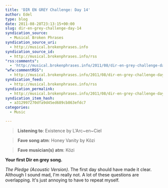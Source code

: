 ```yaml
---
title: 'DIR EN GREY Challenge: Day 14'
author: Edel
type: blog
date: 2011-08-28T23:13:15+00:00
slug: dir-en-grey-challenge-day-14
syndication_source:
  - Musical Broken Phrases
syndication_source_uri:
  - http://musical.brokenphrases.info
syndication_source_id:
  - http://musical.brokenphrases.info/rss
"rss:comments":
  - 'http://musical.brokenphrases.info/2011/08/dir-en-grey-challenge-day-14/#comments'
"wfw:commentRSS":
  - http://musical.brokenphrases.info/2011/08/dir-en-grey-challenge-day-14/feed/
syndication_feed:
  - http://musical.brokenphrases.info/rss
syndication_permalink:
  - http://musical.brokenphrases.info/2011/08/dir-en-grey-challenge-day-14/
syndication_item_hash:
  - a312997270dfa9d45ed689cb863efdc7
categories:
  - Music

---
```

> **Listening to**: Existence by L'Arc~en~Ciel
  
> **Fave song atm**: Honey Vanity by Közi
  
> **Fave musician(s) atm**: Közi 

**Your first Dir en grey song.**

_The Pledge (Acoustic Version)_. The first day should have made it clear. Although I sound mad, I'm really not. A lot of these questions are overlapping. It's just annoying to have to repeat myself.


